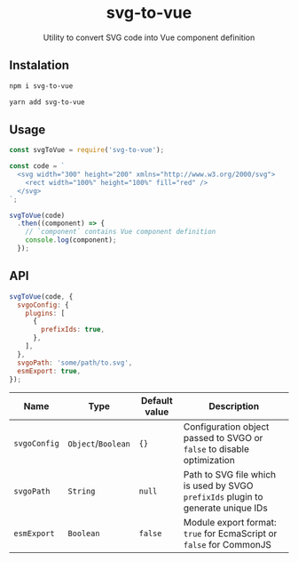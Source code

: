 <h1 align="center">svg-to-vue</h1>
<p align="center">Utility to convert SVG code into Vue component definition</p>

## Instalation
``` bash
npm i svg-to-vue

yarn add svg-to-vue
```

## Usage
``` js
const svgToVue = require('svg-to-vue');

const code = `
  <svg width="300" height="200" xmlns="http://www.w3.org/2000/svg">
    <rect width="100%" height="100%" fill="red" />
  </svg>
`;

svgToVue(code)
  .then((component) => {
    // `component` contains Vue component definition
    console.log(component);
  });
```

## API
``` js
svgToVue(code, {
  svgoConfig: {
    plugins: [
      {
        prefixIds: true,
      },
    ],
  },
  svgoPath: 'some/path/to.svg',
  esmExport: true,
});
```

| Name | Type | Default value | Description |
| - | - | - | - |
| `svgoConfig` | `Object`/`Boolean` | `{}` | Configuration object passed to SVGO or `false` to disable optimization |
| `svgoPath` | `String` | `null` | Path to SVG file which is used by SVGO `prefixIds` plugin to generate unique IDs |
| `esmExport` | `Boolean` | `false` | Module export format: `true` for EcmaScript or `false` for CommonJS |
